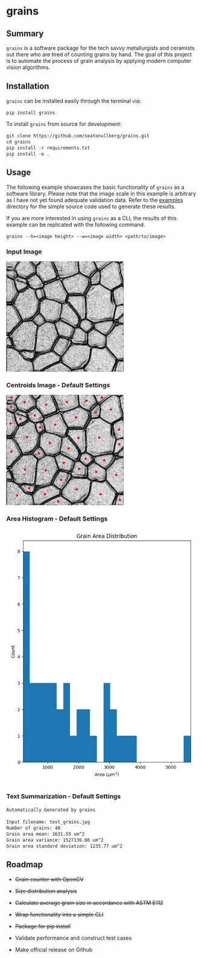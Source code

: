 # grains

## Summary

`grains` is a software package for the tech savvy metallurgists and ceramists out
there who are tired of counting grains by hand. The goal of this project is to
automate the process of grain analysis by applying modern computer vision
algorithms.

## Installation

`grains` can be installed easily through the terminal via:

    pip install grains

To install `grains` from source for development:

    git clone https://github.com/seatonullberg/grains.git
    cd grains
    pip install -r requirements.txt
    pip install -e .

## Usage

The following example showcases the basic functionality of `grains` as a software library.
Please note that the image scale in this example is arbitrary as I have not yet found
adequate validation data. Refer to the [examples](./examples) directory for
the simple source code used to generate these results.

If you are more interested in using `grains` as a CLI, the results of
this example can be replicated with the following command.

    grains --h=<image height> --w=<image width> <path/to/image>

### Input Image

![alt text](./examples/test_grains.jpg "Input Image")

### Centroids Image - Default Settings

![alt text](./examples/test_grains.centroids.png "Centroids Image")

### Area Histogram - Default Settings

![alt text](./examples/test_grains.histogram.png "Area Histogram")

### Text Summarization - Default Settings

    Automatically Generated by grains

    Input filename: test_grains.jpg
    Number of grains: 40
    Grain area mean: 1631.55 um^2
    Grain area variance: 1527136.86 um^2
    Grain area standard deviation: 1235.77 um^2

## Roadmap

- ~~Grain counter with OpenCV~~

- ~~Size distribution analysis~~

- ~~Calculate average grain size in accordance with ASTM E112~~

- ~~Wrap functionality into a simple CLI~~

- ~~Package for pip install~~

- Validate performance and construct test cases

- Make official release on Github
